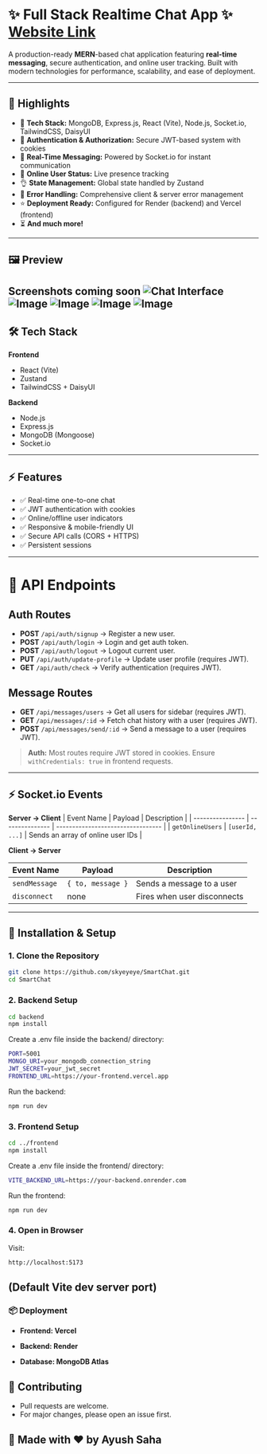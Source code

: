 # ✨ Full Stack Realtime Chat App ✨ [Website Link](https://smart-chat-jet.vercel.app/)
A production-ready **MERN**-based chat application featuring **real-time messaging**, secure authentication, and online user tracking. Built with modern technologies for performance, scalability, and ease of deployment.

---
## 🚀 Highlights

- 🌟 **Tech Stack:** MongoDB, Express.js, React (Vite), Node.js, Socket.io, TailwindCSS, DaisyUI  
- 🎃 **Authentication & Authorization:** Secure JWT-based system with cookies  
- 👾 **Real-Time Messaging:** Powered by Socket.io for instant communication  
- 🚀 **Online User Status:** Live presence tracking  
- 👌 **State Management:** Global state handled by Zustand  
- 🐞 **Error Handling:** Comprehensive client & server error management  
- ⭐ **Deployment Ready:** Configured for Render (backend) and Vercel (frontend)  
- ⏳ **And much more!**

---

## 🖼 Preview
**Screenshots coming soon** 
![Chat Interface](https://github.com/user-attachments/assets/de413fb0-5bc6-4821-bb19-50232f1d4ef8)
![Image](https://github.com/user-attachments/assets/249ff6b6-a5e3-441a-8eb4-584301594da3)
![Image](https://github.com/user-attachments/assets/1c5b816f-9841-4692-86d3-ec7eefaf5b16)
![Image](https://github.com/user-attachments/assets/c3c266b3-8c11-4e54-912b-9e4b8d7adbd8)
![Image](https://github.com/user-attachments/assets/3f79a8ab-0df9-47a7-9dc1-3e588b23b758)
---
## 🛠 Tech Stack

**Frontend**
- React (Vite)
- Zustand
- TailwindCSS + DaisyUI

**Backend**
- Node.js
- Express.js
- MongoDB (Mongoose)
- Socket.io

---
## ⚡ Features

- ✅ Real-time one-to-one chat  
- ✅ JWT authentication with cookies  
- ✅ Online/offline user indicators  
- ✅ Responsive & mobile-friendly UI  
- ✅ Secure API calls (CORS + HTTPS)  
- ✅ Persistent sessions  
---
# 📡 API Endpoints

## Auth Routes
- **POST** `/api/auth/signup` → Register a new user.
- **POST** `/api/auth/login` → Login and get auth token.
- **POST** `/api/auth/logout` → Logout current user.
- **PUT** `/api/auth/update-profile` → Update user profile (requires JWT).
- **GET** `/api/auth/check` → Verify authentication (requires JWT).

## Message Routes
- **GET** `/api/messages/users` → Get all users for sidebar (requires JWT).
- **GET** `/api/messages/:id` → Fetch chat history with a user (requires JWT).
- **POST** `/api/messages/send/:id` → Send a message to a user (requires JWT).

> **Auth:** Most routes require JWT stored in cookies. Ensure `withCredentials: true` in frontend requests.
---
## ⚡ Socket.io Events
**Server → Client**
| Event Name       | Payload         | Description                       |
| ---------------- | --------------- | --------------------------------- |
| `getOnlineUsers` | `[userId, ...]` | Sends an array of online user IDs |

**Client → Server**

| Event Name    | Payload           | Description                 |
| ------------- | ----------------- | --------------------------- |
| `sendMessage` | `{ to, message }` | Sends a message to a user   |
| `disconnect`  | none              | Fires when user disconnects |
---
## 🔧 Installation & Setup

### 1. Clone the Repository
```bash
git clone https://github.com/skyeyeye/SmartChat.git
cd SmartChat
```

### 2. Backend Setup

```bash
cd backend
npm install
``` 
Create a .env file inside the backend/ directory:
```bash
PORT=5001
MONGO_URI=your_mongodb_connection_string
JWT_SECRET=your_jwt_secret
FRONTEND_URL=https://your-frontend.vercel.app
```
Run the backend:
```bash
npm run dev
```
### 3. Frontend Setup
   
```bash
cd ../frontend
npm install
```
Create a .env file inside the frontend/ directory:
```bash
VITE_BACKEND_URL=https://your-backend.onrender.com
```
Run the frontend:
```bash
npm run dev
```
### 4. Open in Browser
  
Visit:
```bash
http://localhost:5173
```
(Default Vite dev server port)
---
### 📦 Deployment
- **Frontend: Vercel**

- **Backend: Render**

- **Database: MongoDB Atlas**

🤝 Contributing
---
- Pull requests are welcome.
- For major changes, please open an issue first.
  
💖 Made with ❤️ by Ayush Saha
  ---
